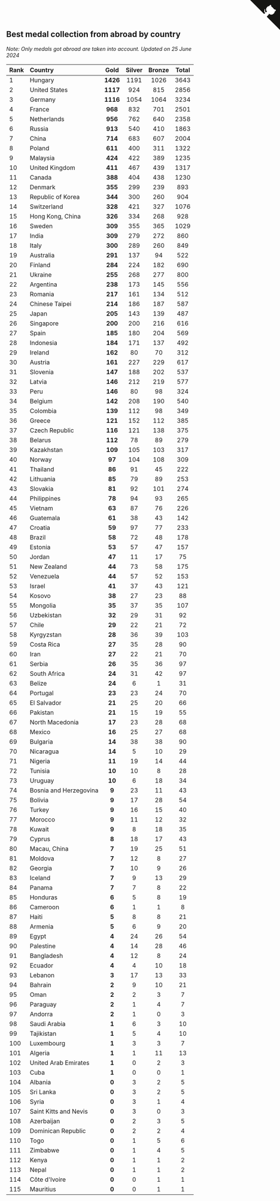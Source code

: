 ## Best medal collection from abroad by country

*Note: Only medals got abroad are taken into account.*
*Updated on 25 June 2024*

| Rank | Country | Gold | Silver | Bronze | Total |
| :--- | :--- | :--: | :--: | :--: | :--: |
| 1 | Hungary | **1426** | 1191 | 1026 | 3643 |
| 2 | United States | **1117** | 924 | 815 | 2856 |
| 3 | Germany | **1116** | 1054 | 1064 | 3234 |
| 4 | France | **968** | 832 | 701 | 2501 |
| 5 | Netherlands | **956** | 762 | 640 | 2358 |
| 6 | Russia | **913** | 540 | 410 | 1863 |
| 7 | China | **714** | 683 | 607 | 2004 |
| 8 | Poland | **611** | 400 | 311 | 1322 |
| 9 | Malaysia | **424** | 422 | 389 | 1235 |
| 10 | United Kingdom | **411** | 467 | 439 | 1317 |
| 11 | Canada | **388** | 404 | 438 | 1230 |
| 12 | Denmark | **355** | 299 | 239 | 893 |
| 13 | Republic of Korea | **344** | 300 | 260 | 904 |
| 14 | Switzerland | **328** | 421 | 327 | 1076 |
| 15 | Hong Kong, China | **326** | 334 | 268 | 928 |
| 16 | Sweden | **309** | 355 | 365 | 1029 |
| 17 | India | **309** | 279 | 272 | 860 |
| 18 | Italy | **300** | 289 | 260 | 849 |
| 19 | Australia | **291** | 137 | 94 | 522 |
| 20 | Finland | **284** | 224 | 182 | 690 |
| 21 | Ukraine | **255** | 268 | 277 | 800 |
| 22 | Argentina | **238** | 173 | 145 | 556 |
| 23 | Romania | **217** | 161 | 134 | 512 |
| 24 | Chinese Taipei | **214** | 186 | 187 | 587 |
| 25 | Japan | **205** | 143 | 139 | 487 |
| 26 | Singapore | **200** | 200 | 216 | 616 |
| 27 | Spain | **185** | 180 | 204 | 569 |
| 28 | Indonesia | **184** | 171 | 137 | 492 |
| 29 | Ireland | **162** | 80 | 70 | 312 |
| 30 | Austria | **161** | 227 | 229 | 617 |
| 31 | Slovenia | **147** | 188 | 202 | 537 |
| 32 | Latvia | **146** | 212 | 219 | 577 |
| 33 | Peru | **146** | 80 | 98 | 324 |
| 34 | Belgium | **142** | 208 | 190 | 540 |
| 35 | Colombia | **139** | 112 | 98 | 349 |
| 36 | Greece | **121** | 152 | 112 | 385 |
| 37 | Czech Republic | **116** | 121 | 138 | 375 |
| 38 | Belarus | **112** | 78 | 89 | 279 |
| 39 | Kazakhstan | **109** | 105 | 103 | 317 |
| 40 | Norway | **97** | 104 | 108 | 309 |
| 41 | Thailand | **86** | 91 | 45 | 222 |
| 42 | Lithuania | **85** | 79 | 89 | 253 |
| 43 | Slovakia | **81** | 92 | 101 | 274 |
| 44 | Philippines | **78** | 94 | 93 | 265 |
| 45 | Vietnam | **63** | 87 | 76 | 226 |
| 46 | Guatemala | **61** | 38 | 43 | 142 |
| 47 | Croatia | **59** | 97 | 77 | 233 |
| 48 | Brazil | **58** | 72 | 48 | 178 |
| 49 | Estonia | **53** | 57 | 47 | 157 |
| 50 | Jordan | **47** | 11 | 17 | 75 |
| 51 | New Zealand | **44** | 73 | 58 | 175 |
| 52 | Venezuela | **44** | 57 | 52 | 153 |
| 53 | Israel | **41** | 37 | 43 | 121 |
| 54 | Kosovo | **38** | 27 | 23 | 88 |
| 55 | Mongolia | **35** | 37 | 35 | 107 |
| 56 | Uzbekistan | **32** | 29 | 31 | 92 |
| 57 | Chile | **29** | 22 | 21 | 72 |
| 58 | Kyrgyzstan | **28** | 36 | 39 | 103 |
| 59 | Costa Rica | **27** | 35 | 28 | 90 |
| 60 | Iran | **27** | 22 | 21 | 70 |
| 61 | Serbia | **26** | 35 | 36 | 97 |
| 62 | South Africa | **24** | 31 | 42 | 97 |
| 63 | Belize | **24** | 6 | 1 | 31 |
| 64 | Portugal | **23** | 23 | 24 | 70 |
| 65 | El Salvador | **21** | 25 | 20 | 66 |
| 66 | Pakistan | **21** | 15 | 19 | 55 |
| 67 | North Macedonia | **17** | 23 | 28 | 68 |
| 68 | Mexico | **16** | 25 | 27 | 68 |
| 69 | Bulgaria | **14** | 38 | 38 | 90 |
| 70 | Nicaragua | **14** | 5 | 10 | 29 |
| 71 | Nigeria | **11** | 19 | 14 | 44 |
| 72 | Tunisia | **10** | 10 | 8 | 28 |
| 73 | Uruguay | **10** | 6 | 18 | 34 |
| 74 | Bosnia and Herzegovina | **9** | 23 | 11 | 43 |
| 75 | Bolivia | **9** | 17 | 28 | 54 |
| 76 | Turkey | **9** | 16 | 15 | 40 |
| 77 | Morocco | **9** | 11 | 12 | 32 |
| 78 | Kuwait | **9** | 8 | 18 | 35 |
| 79 | Cyprus | **8** | 18 | 17 | 43 |
| 80 | Macau, China | **7** | 19 | 25 | 51 |
| 81 | Moldova | **7** | 12 | 8 | 27 |
| 82 | Georgia | **7** | 10 | 9 | 26 |
| 83 | Iceland | **7** | 9 | 13 | 29 |
| 84 | Panama | **7** | 7 | 8 | 22 |
| 85 | Honduras | **6** | 5 | 8 | 19 |
| 86 | Cameroon | **6** | 1 | 1 | 8 |
| 87 | Haiti | **5** | 8 | 8 | 21 |
| 88 | Armenia | **5** | 6 | 9 | 20 |
| 89 | Egypt | **4** | 24 | 26 | 54 |
| 90 | Palestine | **4** | 14 | 28 | 46 |
| 91 | Bangladesh | **4** | 12 | 8 | 24 |
| 92 | Ecuador | **4** | 4 | 10 | 18 |
| 93 | Lebanon | **3** | 17 | 13 | 33 |
| 94 | Bahrain | **2** | 9 | 10 | 21 |
| 95 | Oman | **2** | 2 | 3 | 7 |
| 96 | Paraguay | **2** | 1 | 4 | 7 |
| 97 | Andorra | **2** | 1 | 0 | 3 |
| 98 | Saudi Arabia | **1** | 6 | 3 | 10 |
| 99 | Tajikistan | **1** | 5 | 4 | 10 |
| 100 | Luxembourg | **1** | 3 | 3 | 7 |
| 101 | Algeria | **1** | 1 | 11 | 13 |
| 102 | United Arab Emirates | **1** | 0 | 2 | 3 |
| 103 | Cuba | **1** | 0 | 0 | 1 |
| 104 | Albania | **0** | 3 | 2 | 5 |
| 105 | Sri Lanka | **0** | 3 | 2 | 5 |
| 106 | Syria | **0** | 3 | 1 | 4 |
| 107 | Saint Kitts and Nevis | **0** | 3 | 0 | 3 |
| 108 | Azerbaijan | **0** | 2 | 3 | 5 |
| 109 | Dominican Republic | **0** | 2 | 2 | 4 |
| 110 | Togo | **0** | 1 | 5 | 6 |
| 111 | Zimbabwe | **0** | 1 | 4 | 5 |
| 112 | Kenya | **0** | 1 | 1 | 2 |
| 113 | Nepal | **0** | 1 | 1 | 2 |
| 114 | Côte d'Ivoire | **0** | 0 | 1 | 1 |
| 115 | Mauritius | **0** | 0 | 1 | 1 |


<a href="https://github.com/JustinTimeCuber/wca_statistics" class="github-corner" aria-label="View source on Github"><svg width="80" height="80" viewBox="0 0 250 250" style="fill:#151513; color:#fff; position: absolute; top: 0; border: 0; right: 0;" aria-hidden="true"><path d="M0,0 L115,115 L130,115 L142,142 L250,250 L250,0 Z"></path><path d="M128.3,109.0 C113.8,99.7 119.0,89.6 119.0,89.6 C122.0,82.7 120.5,78.6 120.5,78.6 C119.2,72.0 123.4,76.3 123.4,76.3 C127.3,80.9 125.5,87.3 125.5,87.3 C122.9,97.6 130.6,101.9 134.4,103.2" fill="currentColor" style="transform-origin: 130px 106px;" class="octo-arm"></path><path d="M115.0,115.0 C114.9,115.1 118.7,116.5 119.8,115.4 L133.7,101.6 C136.9,99.2 139.9,98.4 142.2,98.6 C133.8,88.0 127.5,74.4 143.8,58.0 C148.5,53.4 154.0,51.2 159.7,51.0 C160.3,49.4 163.2,43.6 171.4,40.1 C171.4,40.1 176.1,42.5 178.8,56.2 C183.1,58.6 187.2,61.8 190.9,65.4 C194.5,69.0 197.7,73.2 200.1,77.6 C213.8,80.2 216.3,84.9 216.3,84.9 C212.7,93.1 206.9,96.0 205.4,96.6 C205.1,102.4 203.0,107.8 198.3,112.5 C181.9,128.9 168.3,122.5 157.7,114.1 C157.9,116.9 156.7,120.9 152.7,124.9 L141.0,136.5 C139.8,137.7 141.6,141.9 141.8,141.8 Z" fill="currentColor" class="octo-body"></path></svg></a><style>.github-corner:hover .octo-arm{animation:octocat-wave 560ms ease-in-out}@keyframes octocat-wave{0%,100%{transform:rotate(0)}20%,60%{transform:rotate(-25deg)}40%,80%{transform:rotate(10deg)}}@media (max-width:500px){.github-corner:hover .octo-arm{animation:none}.github-corner .octo-arm{animation:octocat-wave 560ms ease-in-out}}</style>
